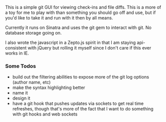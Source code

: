 This is a simple git GUI for viewing check-ins and file diffs. This is a more of a toy for me to play with than something you should go off and use, but if you'd like to take it and run with it then by all means.

Currently it runs on Sinatra and uses the git gem to interact with git. No database storage going on. 

I also wrote the javascript in a Zepto.js spirit in that I am staying api-consistent with jQuery but rolling it myself since I don't care if this ever works in IE. 

### Some Todos
* build out the filtering abilities to expose more of the git log options (author name, etc)
* make the syntax highlighting better
* name it
* design it
* have a git hook that pushes updates via sockets to get real time refreshes, though that's more of the fact that I want to do something with git hooks and web sockets
